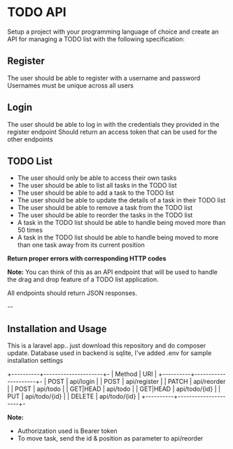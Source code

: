 # TODO API

Setup a project with your programming language of choice and create an API for managing a TODO list with the following specification:

## Register
The user should be able to register with a username and password
Usernames must be unique across all users

## Login
The user should be able to log in with the credentials they provided in the register endpoint
Should return an access token that can be used for the other endpoints

## TODO List
- The user should only be able to access their own tasks
- The user should be able to list all tasks in the TODO list
- The user should be able to add a task to the TODO list
- The user should be able to update the details of a task in their TODO list
- The user should be able to remove a task from the TODO list
- The user should be able to reorder the tasks in the TODO list
- A task in the TODO list should be able to handle being moved more than 50 times
- A task in the TODO list should be able to handle being moved to more than one task away from its current position

**Return proper errors with corresponding HTTP codes**

**Note:** You can think of this as an API endpoint that will be used to handle the drag and drop feature of a TODO list application.

All endpoints should return JSON responses.


--
## Installation and Usage
This is a laravel app.. just download this repository and do composer update.
Database used in backend is sqlite, I've added .env for sample installation settings

+----------+---------------------+-
| Method   | URI                 | 
+----------+---------------------+-
| POST     | api/login           | 
| POST     | api/register        | 
| PATCH    | api/reorder         | 
| POST     | api/todo            | 
| GET|HEAD | api/todo            | 
| GET|HEAD | api/todo/{id}       | 
| PUT      | api/todo/{id}       | 
| DELETE   | api/todo/{id}       | 
+----------+---------------------+-

**Note:**
- Authorization used is Bearer token
- To move task, send the id & position as parameter to api/reorder


